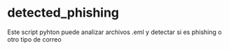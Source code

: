 # detected_phishing
Este script pyhton puede analizar archivos .eml y detectar si es phishing o otro tipo de correo
